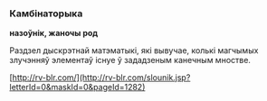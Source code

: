 ### Камбінаторыка
**назоўнік, жаночы род**

Раздзел дыскрэтнай матэматыкі, які вывучае, колькі магчымых злучэнняў элементаў існуе ў зададзеным канечным мностве.

<a rel="author">[http://rv-blr.com/](http://rv-blr.com/slounik.jsp?letterId=0&maskId=0&pageId=1282)</a>
